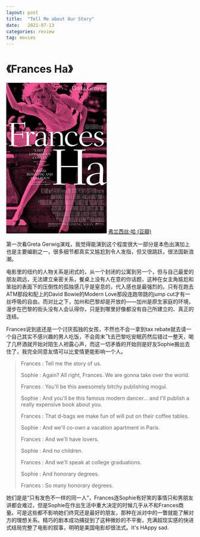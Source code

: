 ```yaml
---
layout: post
title:  "Tell Me about Our Story"
date:   2021-07-13
categories: review
tag: movies
---
```

# 《Frances Ha》
![frances](/assets/Frances.jpg)
[弗兰西丝·哈 (豆瓣)](https://movie.douban.com/subject/11527487/)

第一次看Greta Gerwig演戏，我觉得能演到这个程度很大一部分是本色出演加上也是主要编剧之一，很多细节都真实又尴尬到令人发指，但又很跳跃，很法国新浪潮。

电影里的纽约的人物关系是闭式的，从一个封闭的公寓到另一个，但与自己最爱的朋友疏远，无法建立亲密关系，餐桌上没有人在意的你话题，这种在女主角尴尬和笨拙的表面下的压倒性的孤独感几乎是窒息的，代入感也是最强烈的。只有在跑去ATM那段和配上的David Bowie的Modern Love那段连跑带跳的jump cut才有一丝呼吸的自由。而对比之下，加州和巴黎却是开放的——加州是原生家庭的环境，漫步在巴黎的街头没有人会认得你，只是到哪里好像都没有自己所建立的、真正的连结。

Frances说到底还是一个讨厌孤独的女孩，不然也不会一拿到tax rebate就去请一个自己其实不感兴趣的男人吃饭，不会周末飞去巴黎吃安眠药然后错过一整天，喝了几杯酒就开始对陌生人袒露心声，而这一切矛盾的开始则是好友Sophie搬出去住了，我完全同意友情可以比爱情更能影响一个人。

>Frances : Tell me the story of us.
>
>Sophie : Again? All right, Frances. We are gonna take over the world.
>
>Frances : You'll be this awesomely bitchy publishing mogul.
>
>Sophie : And you'll be this famous modern dancer... and I'll publish a really expensive book about you.
>
>Frances : That d-bags we make fun of will put on their coffee tables.
>
>Sophie : And we'll co-own a vacation apartment in Paris.
>
>Frances : And we'll have lovers.
>
>Sophie : And no children.
>
>Frances : And we'll speak at college graduations.
>
>Sophie : And honorary degrees.
>
>Frances : So many honorary degrees.

她们是是“只有发色不一样的同一人”，Frances连Sophie有好笑的事情只和男朋友讲都会难过，但是Sophie在作出生活中重大决定的时候几乎从不和Frances商量。可是这些都不影响她们终究还是最好的朋友，那种在派对中的一瞥就能了解对方的理想关系。精巧的剧本成功捕捉到了这种微妙的不平衡，充满超现实感的快进式结局完整了电影的叙事，明明是美国电影却很法式。It's HAppy sad.
